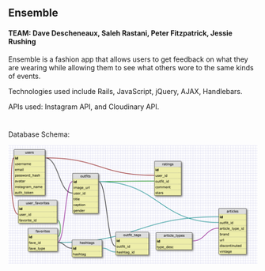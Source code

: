 ## Ensemble

#### TEAM: Dave Descheneaux, Saleh Rastani, Peter Fitzpatrick, Jessie Rushing

Ensemble is a fashion app that allows users to get feedback on what they are wearing while allowing them to see what others wore to the same kinds of events.

Technologies used include Rails, JavaScript, jQuery, AJAX, Handlebars.

APIs used: Instagram API, and Cloudinary API.

#
Database Schema:

![db](/schema.png)
